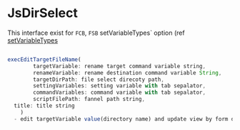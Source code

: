 # JsDirSelect

This interface exist for `FCB`, `FSB` setVariableTypes` option (ref [setVariableTypes](https://github.com/puutaro/CommandClick/blob/master/md/set_variable_types.md)


```js.js

execEditTargetFileName(  
        targetVariable: rename target command variable string,  
        renameVariable: rename destination command variable String,  
        targetDirPath: file select direcoty path,  
        settingVariables: setting variable with tab sepalator,   
        commandVariables: command variable with tab sepalator, 
        scriptFilePath: fannel path string,
  title: title string
    )
  - edit targetVariable value(directory name) and update view by form dialog

```
